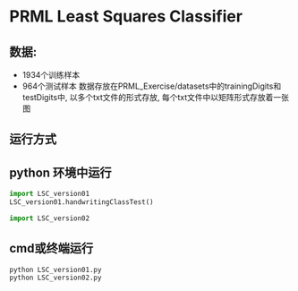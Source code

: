 # PRML Least Squares Classifier

## 数据:
- 1934个训练样本
- 964个测试样本
数据存放在PRML_Exercise/datasets中的trainingDigits和testDigits中, 以多个txt文件的形式存放, 每个txt文件中以矩阵形式存放着一张图

## 运行方式
## python 环境中运行

```python
import LSC_version01
LSC_version01.handwritingClassTest()

import LSC_version02
```
## cmd或终端运行

```shell
python LSC_version01.py
python LSC_version02.py
```

